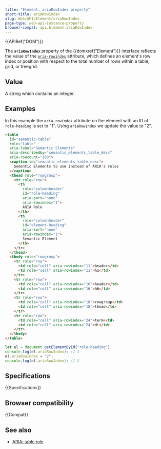 ```yaml
---
title: "Element: ariaRowIndex property"
short-title: ariaRowIndex
slug: Web/API/Element/ariaRowIndex
page-type: web-api-instance-property
browser-compat: api.Element.ariaRowIndex
---
```


{{APIRef("DOM")}}

The **`ariaRowIndex`** property of the {{domxref("Element")}} interface reflects the value of the [`aria-rowindex`](/en-US/docs/Web/Accessibility/ARIA/Reference/Attributes/aria-rowindex) attribute, which defines an element's row index or position with respect to the total number of rows within a table, grid, or treegrid.

## Value

A string which contains an integer.

## Examples

In this example the `aria-rowindex` attribute on the element with an ID of `role-heading` is set to "1". Using `ariaRowIndex` we update the value to "2".

```html
<table
  id="semantic-table"
  role="table"
  aria-label="Semantic Elements"
  aria-describedby="semantic_elements_table_desc"
  aria-rowcount="100">
  <caption id="semantic_elements_table_desc">
    Semantic Elements to use instead of ARIA's roles
  </caption>
  <thead role="rowgroup">
    <tr role="row">
      <th
        role="columnheader"
        id="role-heading"
        aria-sort="none"
        aria-rowindex="1">
        ARIA Role
      </th>
      <th
        role="columnheader"
        id="element-heading"
        aria-sort="none"
        aria-rowindex="1">
        Semantic Element
      </th>
    </tr>
  </thead>
  <tbody role="rowgroup">
    <tr role="row">
      <td role="cell" aria-rowindex="11">header</td>
      <td role="cell" aria-rowindex="11">h1</td>
    </tr>
    <tr role="row">
      <td role="cell" aria-rowindex="16">header</td>
      <td role="cell" aria-rowindex="16">h6</td>
    </tr>
    <tr role="row">
      <td role="cell" aria-rowindex="18">rowgroup</td>
      <td role="cell" aria-rowindex="18">thead</td>
    </tr>
    <tr role="row">
      <td role="cell" aria-rowindex="24">term</td>
      <td role="cell" aria-rowindex="24">dt</td>
    </tr>
  </tbody>
</table>
```

```js
let el = document.getElementById("role-heading");
console.log(el.ariaRowIndex); // 1
el.ariaRowIndex = "2";
console.log(el.ariaRowIndex); // 2
```

## Specifications

{{Specifications}}

## Browser compatibility

{{Compat}}

## See also

- [ARIA: table role](/en-US/docs/Web/Accessibility/ARIA/Roles/table_role)
